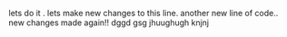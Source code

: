 lets do it .
lets make new changes to this line.
another new line of code..
new changes made again!!
dggd
gsg 
jhuughugh
knjnj
